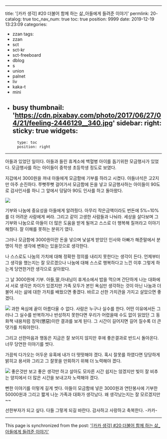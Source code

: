 
---
title: '[카카 생각] #20  더불어 함께 하는 삶_아들에게 들려준 이야기'
permlink: 20-
catalog: true
toc_nav_num: true
toc: true
position: 9999
date: 2019-12-19 13:23:09
categories:
- zzan
tags:
- zzan
- sct
- sct-kr
- sct-freeboard
- dblog
- s
- union
- palnet
- liv
- kaka-t
- mini
- busy
thumbnail: 'https://cdn.pixabay.com/photo/2017/06/27/04/21/feeling-2446129__340.jpg'
sidebar:
    right:
        sticky: true
widgets:
    -
        type: toc
        position: right
---


아들과 있었던 일이다. 
아들과 들린 휴계소에 백혈병 아이를 돕기위한
모금행사가 있었다. 모금행사를 하는 아이들이 
중학생 초등학생 정도로 보였다.


지갑에서 3000원을 꺼내 아들에게 모금함에
기부를 하라고 시켰다. 
아들녀석은 고2지만 아주 순진하다. 
쭈뻣쭈뻣 걸어가서 모금함에 돈을 넣고 
모금행사하는 아이들이 90도로 감사인사를 하니
그 앞에서 덩달아 90도 인사를 하고 돌아왔다.

![](https://cdn.pixabay.com/photo/2017/06/27/04/21/feeling-2446129__340.jpg)

기부와 나눔에 중요성을 아들에게 알려줬다.
아무리 작은금액이라도 번돈에 5%~10%를
더 어려운 사람에게 써라.
그리고 같이 고생한 사람들과 나눠라.
세상을 살다보며 그 기부와 나눔으로 
아들이 더 많은 도움을 받게 될꺼고 
스스로 더 행복해 질꺼라고 이야기 해줬다.
잘 이해를 못하는 분위기 였다. 

그러나 모금함에 3000원이란 돈을 넣으며
낯설게 받았던 인사와 아빠가 해준말에서 
분명이 작은 생각에 변화는 있을것으로 생각한다.

나 스스로도 나눔의 가치에 대해 정확한
정의를 내리지 못한다는 생각이 든다.
언제부터 그 생각을 했는지는 잘 모르겠으나
나눔에 대해 스스로 행복하다고  느낀 이후 
그렇게 하는게 당연한거란 생각으로 살아왔다.

그 날 3000원에 기부. 아들,딸,아내님이
휴게소에서 밥을 먹으며 간단하게 나눈 대화에서
서로 생각은 차이가 있겠지만 가족 모두가
본인 욕심만 생각하는 것이 아닌 나눔과
더불어 사는 삶에 대한 가치를 배웠으면 좋겠다.
바르고 선한 가치관을 가지고 살았으면 좋겠다.

![](https://cdn.pixabay.com/photo/2016/09/24/13/17/old-1691693__340.jpg)
과한 욕심에 끝이 아름다울 수 없다.
사람은 누구나 실수를 한다.  어떤 이유에서든
그러나 그 실수를 반복하거나 반성하지 못한다면
우리가 어렸을때 수도 없이 읽었던 그 동화책 내용처럼
징악(懲惡)이란 결과를 보게 된다.
그 시간이 길어지면 길어 질수록 더 큰 댓가를 치뤄야한다.

그리고 선한마음과 행동은 지금은 잘 보이지
않지만 후에 좋은결과로 반드시 돌아온다.
너무 당연한 이야기를 썻다.

가끔씩 다가오는 어두운 유혹에 내가 더
떳떳해야 겠다. 혹시 잘못를 하였다면 
당당하게 밝히고 용서와 그리고 그 잘못을
만회하기 위해 더 노력해야 겠다. 

![](https://cdn.pixabay.com/photo/2015/03/16/08/56/potentilla-675718__340.jpg)
좋은것만 보고 좋은 생각만 하고 살아도 모자른 시간
쉽지는 않겠지만 빛이 잘 비추는 양지에서 
더 많은 시간을 보내고자 노력해야 겠다.

뻔한 이야기를 이렇게 길게 썻다.
아들이 모금함에 넣은 3000원과 
연탄봉사에 기부한 50000원과 
그리고 짧게 나눈 가족과 대화가 생각났다.
왜 생각났는지는 잘 모르겠지만 ~~

선한부자가 되고 싶다. 다들 그렇게 되길 바란다.
감사하고 사랑하고 축복한다. -카카-

- - -

This page is synchronized from the post: ['[카카 생각] #20  더불어 함께 하는 삶_아들에게 들려준 이야기'](https://steemit.com/@kibumh/20-)
